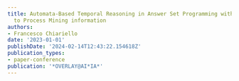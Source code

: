 ```yaml
---
title: Automata-Based Temporal Reasoning in Answer Set Programming with Application
  to Process Mining information
authors:
- Francesco Chiariello
date: '2023-01-01'
publishDate: '2024-02-14T12:43:22.154618Z'
publication_types:
- paper-conference
publication: '*OVERLAY@AI*IA*'
---
```

